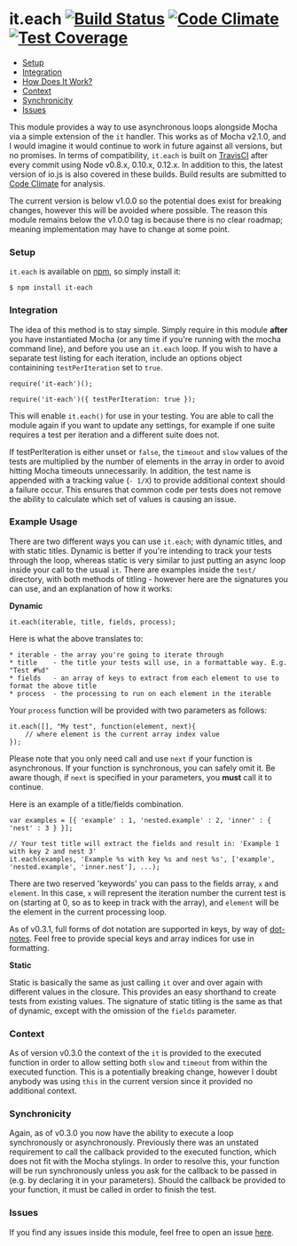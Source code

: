 it.each [![Build Status](https://travis-ci.org/iwhitfield/it.each.svg?branch=master)](https://travis-ci.org/iwhitfield/it.each) [![Code Climate](https://codeclimate.com/github/iwhitfield/it.each/badges/gpa.svg)](https://codeclimate.com/github/iwhitfield/it.each) [![Test Coverage](https://codeclimate.com/github/iwhitfield/it.each/badges/coverage.svg)](https://codeclimate.com/github/iwhitfield/it.each)
=======

- [Setup](#setup)
- [Integration](#integration)
- [How Does It Work?](#example-usage)
- [Context](#context)
- [Synchronicity](#synchronicity)
- [Issues](#issues)

This module provides a way to use asynchronous loops alongside Mocha via a simple extension of the `it` handler. This works as of Mocha v2.1.0, and I would imagine it would continue to work in future against all versions, but no promises. In terms of compatibility, `it.each` is built on [TravisCI](https://travis-ci.org/iwhitfield/it.each) after every commit using Node v0.8.x, 0.10.x, 0.12.x. In addition to this, the latest version of io.js is also covered in these builds. Build results are submitted to [Code Climate](https://codeclimate.com/github/iwhitfield/it.each) for analysis.

The current version is below v1.0.0 so the potential does exist for breaking changes, however this will be avoided where possible. The reason this module remains below the v1.0.0 tag is because there is no clear roadmap; meaning implementation may have to change at some point.

### Setup ###

`it.each` is available on [npm](https://www.npmjs.com/package/it-each), so simply install it:

```
$ npm install it-each
```

### Integration ###

The idea of this method is to stay simple. Simply require in this module **after** you have instantiated Mocha (or any time if you're running with the mocha command line), and before you use an `it.each` loop. If you wish to have a separate test listing for each iteration, include an options object containining `testPerIteration` set to `true`.

```
require('it-each')();

require('it-each')({ testPerIteration: true });
```

This will enable `it.each()` for use in your testing. You are able to call the module again if you want to update any settings, for example if one suite requires a test per iteration and a different suite does not.

If testPerIteration is either unset or `false`, the `timeout` and `slow` values of the tests are multiplied by the number of elements in the array in order to avoid hitting Mocha timeouts unnecessarily. In addition, the test name is appended with a tracking value (`- 1/X`) to provide additional context should a failure occur. This ensures that common code per tests does not remove the ability to calculate which set of values is causing an issue.

### Example Usage ###

There are two different ways you can use `it.each`; with dynamic titles, and with static titles. Dynamic is better if you're intending to track your tests through the loop, whereas static is very similar to just putting an async loop inside your call to the usual `it`. There are examples inside the `test/` directory, with both methods of titling - however here are the signatures you can use, and an explanation of how it works:

**Dynamic** 

```
it.each(iterable, title, fields, process);
```

Here is what the above translates to:

```
* iterable - the array you're going to iterate through
* title    - the title your tests will use, in a formattable way. E.g. "Test #%d"
* fields   - an array of keys to extract from each element to use to format the above title
* process  - the processing to run on each element in the iterable
```

Your `process` function will be provided with two parameters as follows:

```
it.each([], "My test", function(element, next){
    // where element is the current array index value
});
```
Please note that you only need call and use `next` if your function is asynchronous. If your function is synchronous, you can safely omit it. Be aware though, if `next` is specified in your parameters, you **must** call it to continue.


Here is an example of a title/fields combination.

```
var examples = [{ 'example' : 1, 'nested.example' : 2, 'inner' : { 'nest' : 3 } }];

// Your test title will extract the fields and result in: 'Example 1 with key 2 and nest 3'
it.each(examples, 'Example %s with key %s and nest %s', ['example', 'nested.example', 'inner.nest'], ...);
```

There are two reserved 'keywords' you can pass to the fields array, `x` and `element`. In this case, `x` will represent the iteration number the current test is on (starting at 0, so as to keep in track with the array), and `element` will be the element in the current processing loop.

As of v0.3.1, full forms of dot notation are supported in keys, by way of [dot-notes](https://www.npmjs.com/package/dot-notes). Feel free to provide special keys and array indices for use in formatting.

**Static**

Static is basically the same as just calling `it` over and over again with different values in the closure. This provides an easy shorthand to create tests from existing values. The signature of static titling is the same as that of dynamic, except with the omission of the `fields` parameter.

### Context ###

As of version v0.3.0 the context of the `it` is provided to the executed function in order to allow setting both `slow` and `timeout` from within the executed function. This is a potentially breaking change, however I doubt anybody was using `this` in the current version since it provided no additional context.

### Synchronicity ###

Again, as of v0.3.0 you now have the ability to execute a loop synchronously or asynchronously. Previously there was an unstated requirement to call the callback provided to the executed function, which does not fit with the Mocha stylings. In order to resolve this, your function will be run synchronously unless you ask for the callback to be passed in (e.g. by declaring it in your parameters). Should the callback be provided to your function, it must be called in order to finish the test.

### Issues ###

If you find any issues inside this module, feel free to open an issue [here](https://github.com/iwhitfield/it.each/issues "it.each Issues").
